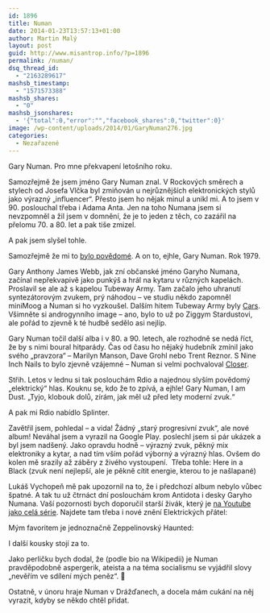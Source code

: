```yaml
---
id: 1896
title: Numan
date: 2014-01-23T13:57:13+01:00
author: Martin Malý
layout: post
guid: http://www.misantrop.info/?p=1896
permalink: /numan/
dsq_thread_id:
  - "2163289617"
mashsb_timestamp:
  - "1571573388"
mashsb_shares:
  - "0"
mashsb_jsonshares:
  - '{"total":0,"error":"","facebook_shares":0,"twitter":0}'
image: /wp-content/uploads/2014/01/GaryNuman276.jpg
categories:
  - Nezařazené
---
```

Gary Numan. Pro mne překvapení letošního roku.

<!--more-->

Samozřejmě že jsem jméno Gary Numan znal. V Rockových směrech a stylech od Josefa Vlčka byl zmiňován u nejrůznějších elektronických stylů jako výrazný &#8222;influencer&#8220;. Přesto jsem ho nějak minul a unikl mi. A to jsem v 90. poslouchal třeba i Adama Anta. Jen na toho Numana jsem si nevzpomněl a žil jsem v domnění, že je to jeden z těch, co zazářil na přelomu 70. a 80. let a pak tiše zmizel.

A pak jsem slyšel tohle.



Samozřejmě že mi to [bylo povědomé](https://www.youtube.com/watch?v=q9QbwiQUXpw). A on to, ejhle, Gary Numan. Rok 1979.

Gary Anthony James Webb, jak zní občanské jméno Garyho Numana, začínal nepřekvapivě jako punkýš a hrál na kytaru v různých kapelách. Proslavil se ale až s kapelou Tubeway Army. Tam začalo jeho uhranutí syntezátorovým zvukem, prý náhodou &#8211; ve studiu někdo zapomněl miniMoog a Numan si ho vyzkoušel. Dalším hitem Tubeway Army byly [Cars](https://www.youtube.com/watch?v=Ldyx3KHOFXw). Všimněte si androgynního image &#8211; ano, bylo to už po Ziggym Stardustovi, ale pořád to zjevně k té hudbě sedělo asi nejlíp.

Gary Numan točil další alba i v 80. a 90. letech, ale rozhodně se nedá říct, že by s nimi boural hitparády. Čas od času ho nějaký hudebník zmínil jako svého &#8222;pravzora&#8220; &#8211; Marilyn Manson, Dave Grohl nebo Trent Reznor. S Nine Inch Nails to bylo zjevně vzájemné &#8211; Numan si velmi pochvaloval [Closer](https://www.youtube.com/watch?v=PTFwQP86BRs).

Střih. Letos v lednu si tak poslouchám Rdio a najednou slyším povědomý &#8222;elektrický&#8220; hlas. Kouknu se, kdo že to zpívá, a ejhle! Gary Numan, I am Dust. &#8222;Tyjo, klobouk dolů, zírám, jak měl už před lety moderní zvuk.&#8220;



A pak mi Rdio nabídlo Splinter.



Zavětřil jsem, pohledal &#8211; a vida! Žádný &#8222;starý progresivní zvuk&#8220;, ale nové album! Neváhal jsem a vyrazil na Google Play. poslechl jsem si pár ukázek a byl jsem nadšený. Jako opravdu hodně &#8211; výrazný zvuk, pěkný mix elektroniky a kytar, a nad tím vším pořád výborný a výrazný hlas. Ovšem do kolen mě srazily až záběry z živého vystoupení.  Třeba tohle: Here in a Black (zvuk není nejlepší, ale je pěkně cítit energie, kterou to je našlapané)



Lukáš Vychopeň mě pak upozornil na to, že i předchozí album nebylo vůbec špatné. A tak tu už čtrnáct dní poslouchám krom Antidota i desky Garyho Numana. Vaší pozornosti bych doporučil starší živák, který je [na Youtube jako celá série](https://www.youtube.com/watch?v=PPxC8WUN8pw&list=SP4h2XGENb6qiCYEYANxLqgINAWuLZbYi_). Najdete tam třeba i nové znění Elektrických přátel:



Mým favoritem je jednoznačně Zeppelinovský Haunted:



I další kousky stojí za to.

Jako perličku bych dodal, že (podle bio na Wikipedii) je Numan pravděpodobně aspergerik, ateista a na téma socialismu se vyjádřil slovy &#8222;nevěřím ve sdílení mých peněz&#8220;. 🙂

Ostatně, v únoru hraje Numan v Drážďanech, a docela mám cukání na něj vyrazit, kdyby se někdo chtěl přidat.